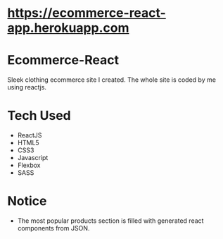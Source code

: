 # https://ecommerce-react-app.herokuapp.com
# Ecommerce-React
Sleek clothing ecommerce site I created. The whole site is coded by me using reactjs.
# Tech Used
- ReactJS
- HTML5
- CSS3
- Javascript
- Flexbox
- SASS
# Notice
- The most popular products section is filled with generated react components from JSON.
